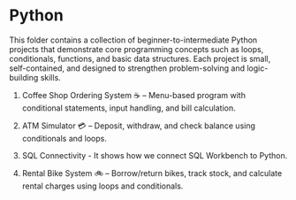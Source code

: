 # Python
This folder contains a collection of beginner-to-intermediate Python projects that demonstrate core programming concepts such as loops, conditionals, functions, and basic data structures. Each project is small, self-contained, and designed to strengthen problem-solving and logic-building skills.

1. Coffee Shop Ordering System ☕ – Menu-based program with conditional statements, input handling, and bill calculation.

2. ATM Simulator 💳 – Deposit, withdraw, and check balance using conditionals and loops.
3. SQL Connectivity - It shows how we connect SQL Workbench to Python.
4. Rental Bike System 🚲 – Borrow/return bikes, track stock, and calculate rental charges using loops and conditionals.
